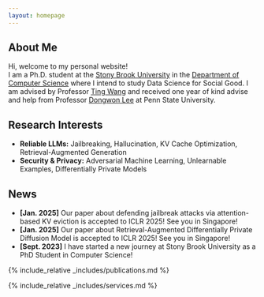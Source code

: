 ```yaml
---
layout: homepage
---
```


## About Me

<p>Hi, welcome to my personal website! <br />
I am a Ph.D. student at the <a href="https://www.stonybrook.edu/">Stony Brook University</a> in the <a href="https://www.cs.stonybrook.edu/">Department of Computer Science</a> where I intend to study Data Science for Social Good. I am advised by Professor <a href="https://alps-lab.github.io/">Ting Wang</a> and received one year of kind advise and help from Professor <a href="https://pike.psu.edu/dongwon/">Dongwon Lee</a> at Penn State University.</p>

## Research Interests

- **Reliable LLMs:** Jailbreaking, Hallucination, KV Cache Optimization, Retrieval-Augmented Generation
- **Security & Privacy:** Adversarial Machine Learning, Unlearnable Examples, Differentially Private Models

## News

- **[Jan. 2025]** Our paper about defending jailbreak attacks via attention-based KV eviction is accepted to ICLR 2025! See you in Singapore! 
- **[Jan. 2025]** Our paper about Retrieval-Augmented Differentially Private Diffusion Model is accepted to ICLR 2025! See you in Singapore! 
- **[Sept. 2023]** I have started a new journey at Stony Brook University as a PhD Student in Computer Science!

{% include_relative _includes/publications.md %}

{% include_relative _includes/services.md %}
